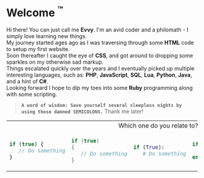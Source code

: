 # Welcome <sup>:tm:</sup>

Hi there! You can just call me **Evvy**. I'm an avid coder and a philomath - I simply love learning new things.\
My journey started ages ago as I was traversing through some **HTML** code to setup my first website.\
Soon thereafter I caught the eye of **CSS**, and got around to dropping some sparkles on my otherwise sad markup.\
Things escalated quickly over the years and I eventually picked up multiple interesting languages, such as: **PHP**, **JavaScript**, **SQL**, **Lua**, **Python**, **Java**, and a hint of **C#**.\
Looking forward I hope to dip my toes into some **Ruby** programming along with some scripting.

> **`A word of wisdom: Save yourself several sleepless nights by using those damned SEMICOLONS.`**
> Thank me later!

<table>
<tr>
<td colspan="5" style="text-align: center;">Which one do you relate to?</td>
</tr>
<tr>
<td>

```javascript
if (true) {
   // Do something
}
```

</td>
<td>
    
```cpp
if (true)
{
   // Do something
}
```
</td>
<td>
    
```python
if (True):
   # Do something
```
</td>
<td>
    
```lua
if (true) then
   -- Do something
end
```
</td>
<td>
    
```ruby
if (true)
   # Do something
end
```
</td>
</tr>
</table>
